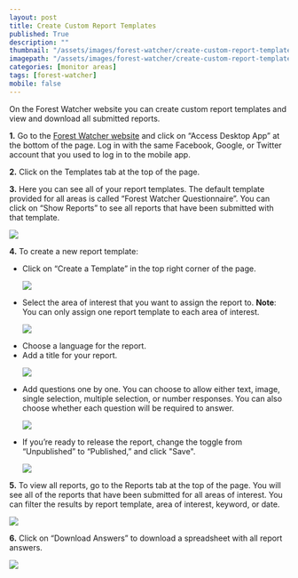 ```yaml
---
layout: post
title: Create Custom Report Templates
published: True
description: ""
thumbnail: "/assets/images/forest-watcher/create-custom-report-templates/thumbnail.png"
imagepath: "/assets/images/forest-watcher/create-custom-report-templates"
categories: [monitor areas]
tags: [forest-watcher]
mobile: false
---
```

<div id="desktopContent" class="content">
  <p>On the Forest Watcher website you can create custom report templates and view and download all submitted reports.</p>
  <p><strong>1.</strong> Go to the <a href="http://fw.globalforestwatch.org" target="_blank">Forest Watcher website</a> and click on “Access Desktop App” at the bottom of the page. Log in with the same Facebook, Google, or Twitter account that you used to log in to the mobile app.</p>
  <p><strong>2.</strong> Click on the Templates tab at the top of the page.</p>
  <p><strong>3.</strong> Here you can see all of your report templates. The default template provided for all areas is called “Forest Watcher Questionnaire”. You can click on “Show Reports” to see all reports that have been submitted with that template.</p>
  <p><img src="{{site.baseurl}}{{page.imagepath}}/desktop/12a.png" /></p>
  <p><strong>4.</strong> To create a new report template:</p>
    <ul>
      <li>Click on “Create a Template” in the top right corner of the page.</li>
      <p><img src="{{site.baseurl}}{{page.imagepath}}/desktop/12b.png"/></p>
      <li>Select the area of interest that you want to assign the report to. <strong>Note</strong>: You can only assign one report template to each area of interest.</li>
      <p><img src="{{site.baseurl}}{{page.imagepath}}/desktop/12d.png"/></p>
      <li>Choose a language for the report.</li>
      <li>Add a title for your report.</li>
      <p><img src="{{site.baseurl}}{{page.imagepath}}/desktop/12e.png"/></p>
      <li>Add questions one by one. You can choose to allow either text, image, single selection, multiple selection, or number responses. You can also choose whether each question will be required to answer.</li>
      <p><img src="{{site.baseurl}}{{page.imagepath}}/desktop/12f.png"/></p>
      <li>If you’re ready to release the report, change the toggle from “Unpublished” to “Published,” and click "Save".</li>
      <p><img src="{{site.baseurl}}{{page.imagepath}}/desktop/12g.png"/></p>
    </ul>
  <p><strong>5.</strong> To view all reports, go to the Reports tab at the top of the page. You will see all of the reports that have been submitted for all areas of interest. You can filter the results by report template, area of interest, keyword, or date.</p>
  <p><img src="{{site.baseurl}}{{page.imagepath}}/desktop/12h.png"/></p>
  <p><strong>6.</strong> Click on “Download Answers” to download a spreadsheet with all report answers.</p>
  <p><img src="{{site.baseurl}}{{page.imagepath}}/desktop/12i.png"/></p>

  </div>

<div id="mobileContent" class="content">
</div>
